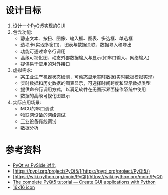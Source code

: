 # 设计目标
1. 设计一个PyQt5实现的GUI
2. 包含功能:
   - 静态文本、按扭、图像、输入框、图表、多选框、单选框
   - 选项卡(实现多窗口)、图表与数据关联、数据导入和导出
   - 功能可通过命令行调用
   - 高级可视化图、动态外部数据输入与显示(如串口输入、网络输入)
   - 提供易于使用的对外接口
3. 虚拟需求:
   - 某工业生产机器状态检测，可动态显示实时数据(实时数据模拟实现)
   - 实时数据和历史数据的图表显示，可选择时间跨度和显示数据类型
   - 提供命令行调用方式，以满足软件在无图形界面操作系统中使用
   - 数据的高级可视化图显示
4. 实际应用场景:
   - MCU的串口调试
   - 物联网设备的网络调试
   - 工业设备有线调试
   - 数据分析

# 参考资料
- [PyQt vs PySide 对比](https://geek-docs.com/pyqt/pyqt-questions/134_pyqt_pyqt_vs_pyside_comparison.html)
- [https://pypi.org/project/PyQt5/](https://pypi.org/project/PyQt5/)
- [https://wiki.python.org/moin/PyQt](https://wiki.python.org/moin/PyQt)
- [The complete PyQt5 tutorial — Create GUI applications with Python](https://www.pythonguis.com/pyqt5-tutorial/)
- [16x16 icon](https://p.yusukekamiyamane.com/)